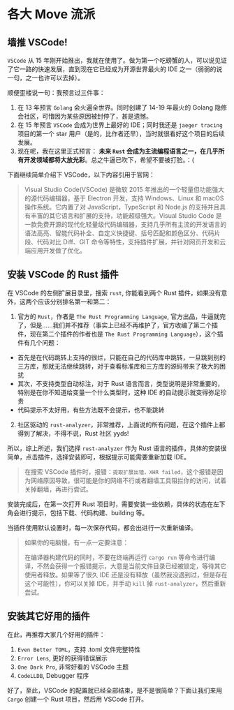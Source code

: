 # 各大 Move 流派
## 墙推 VSCode!

`VSCode` 从 15 年刚开始推出，我就在使用了。做为第一个吃螃蟹的人，可以说见证了它一路的快速发展，直到现在它已经成为开源世界最火的 IDE 之一（弱弱的说一句，之一也许可以去掉）。

顺便歪楼说一句：我预言过三件事：

1. 在 13 年预言 `Golang` 会火遍全世界。同时创建了 14-19 年最火的 Golang 隐修会社区，可惜因为某些原因被封停了，甚是遗憾。
2. 在 15 年预言 `VSCode` 会成为世界上最好的 IDE；同时我还是 `jaeger tracing` 项目的第一个 star 用户（是的，比作者还早），当时就很看好这个项目的后续发展。
3. 现在呢，我在这里正式预言： **未来 `Rust` 会成为主流编程语言之一，在几乎所有开发领域都将大放光彩**。总之牛逼已吹下，希望不要被打脸。：(

下面继续简单介绍下 VSCode，以下内容引用于官网：

> Visual Studio Code(VSCode) 是微软 2015 年推出的一个轻量但功能强大的源代码编辑器，基于 Electron 开发，支持 Windows、Linux 和 macOS 操作系统。它内置了对 JavaScript，TypeScript 和 Node.js 的支持并且具有丰富的其它语言和扩展的支持，功能超级强大。Visual Studio Code 是一款免费开源的现代化轻量级代码编辑器，支持几乎所有主流的开发语言的语法高亮、智能代码补全、自定义快捷键、括号匹配和颜色区分、代码片段、代码对比 Diff、GIT 命令等特性，支持插件扩展，并针对网页开发和云端应用开发做了优化。

## 安装 VSCode 的 Rust 插件

在 VSCode 的左侧扩展目录里，搜索 `rust`, 你能看到两个 Rust 插件，如果没有意外，这两个应该分别排名第一和第二：

1. 官方的 `Rust`，作者是 `The Rust Programming Language`, 官方出品，牛逼就完了，但是……我们并不推荐（事实上已经不再维护了，官方收编了第二个插件，现在第二个插件的作者也是 `The Rust Programming Language`），这个插件有几个问题：

- 首先是在代码跳转上支持的很烂，只能在自己的代码库中跳转，一旦跳到别的三方库，那就无法继续跳转，对于查看标准库和三方库的源码带来了极大的困扰
- 其次，不支持类型自动标注，对于 Rust 语言而言，类型说明是非常重要的，特别是在你不知道给变量一个什么类型时，这种 IDE 的自动提示就变得弥足珍贵
- 代码提示不太好用，有些方法既不会提示，也不能跳转

2. 社区驱动的 `rust-analyzer`，非常推荐，上面说的所有问题，在这个插件上都得到了解决，不得不说，Rust 社区 yyds!

所以，综上所述，我们选择 `rust-analyzer` 作为 Rust 语言的插件，具体的安装很简单，点击插件，选择安装即可，根据提示可能需要重新加载 IDE。

> 在搜索 VSCode 插件时，报错：`提取扩展出错，XHR failed`，这个报错是因为网络原因导致，很可能是你的网络不行或者翻墙工具阻拦你的访问，试着关掉翻墙，再进行尝试。

安装完成后，在第一次打开 Rust 项目时，需要安装一些依赖，具体的状态在左下角会进行提示，包括下载、代码构建、building 等。

当插件使用默认设置时，每一次保存代码，都会出进行一次重新编译。

> 如果你的电脑慢，有一点一定要注意：
>
> 在编译器构建代码的同时，不要在终端再运行 `cargo run` 等命令进行编译，不然会获得一个报错提示，大意是当前文件目录已经被锁定，等待其它使用者释放。如果等了很久 IDE 还是没有释放（虽然我没遇到过，但是存在这个可能性），你可以关掉 IDE，并手动 `kill` 掉 `rust-analyzer`，然后重新尝试。

## 安装其它好用的插件

在此，再推荐大家几个好用的插件：

1. `Even Better TOML`，支持 .toml 文件完整特性
2. `Error Lens`, 更好的获得错误展示
3. `One Dark Pro`, 非常好看的 VSCode 主题
4. `CodeLLDB`, Debugger 程序

好了，至此，VSCode 的配置就已经全部结束，是不是很简单？下面让我们来用 `Cargo` 创建一个 Rust 项目，然后用 VSCode 打开。
